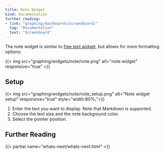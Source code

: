 ```yaml
---
title: Note Widget
kind: documentation
further_reading:
- link: "graphing/dashboards/screenboard/"
  tag: "Documentation"
  text: "Screenboard"
---
```



The note widget is similar to [free text widget][1], but allows for more formatting options:

{{< img src="graphing/widgets/note/note.png" alt="note widget" responsive="true" >}}

## Setup

{{< img src="graphing/widgets/note/note_setup.png" alt="Note widget setup" responsive="true"  style="width:80%;">}}

1. Enter the text you want to display. Note that Markdown is supported.
2. Choose the text size and the note background color.
3. Select the pointer position.

## Further Reading

{{< partial name="whats-next/whats-next.html" >}}

[1]: /graphing/widgets/free_text

